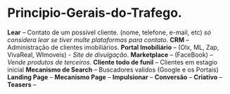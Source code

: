 # Principio-Gerais-do-Trafego.

**Lear** – Contato de um possível cliente. (nome, telefone, e-mail, etc) *só considera lear se tiver  multe plataformas para contato*.
**CRM** – Administração de clientes imobiliários. 
**Portal Imobiliário** – (Olx, ML, Zap, VivaReal, WImoveis) - *Site de divulgação*.
**Marketplace** – (FaceBook) – *Vende produtos de terceiros*. 
**Cliente todo de funil** – Clientes em estagio inicial
**Mecanismo de Search** – Buscadores validos (Google e os Portais)
**Landing Page** –
**Mecanismo Page** –
**Impulsionar** –
**Conversão** –
**Criativo** –
**Teasers** –
